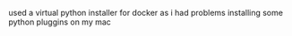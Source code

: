 used a virtual python installer  for docker as i had problems installing some python pluggins on my mac